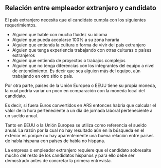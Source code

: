## Relación entre empleador extranjero y candidato

El país extranjero necesita que el candidato cumpla con los siguientes requerimientos.

- Alguien que hable con mucha fluidez su idioma
- Alguien que pueda acoplarse 100% a su zona horaria
- Alguien que entienda la cultura o forma de vivir del país extranjero
- Alguien que tenga experiencia trabajando con otras culturas o países extranjeros
- Alguien que entienda de proyectos o trabajos complejos
- Alguien que no tenga diferencias con los integrantes del equipo a nivel de entendimiento. Es decir que sea alguien más del equipo, aún trabajando en otro sitio o país.

Por otra parte, países de la Unión Europea o EEUU tiene su propia moneda, la cual podría variar un poco en comparación con la moneda local del candidato.

Es decir, si fuera Euros convertidos en ARS entonces habría que calcular el valor de la hora perteneciente a un día de jornada laboral perteneciente a un sueldo anual.

Tanto en EEUU o la Unión Europea se utiliza como referencia el sueldo anual.
La razón por la cual no hay resultado aún en la búsqueda en el exterior es porque
no hay aparentemente una buena relación entre países de habla hispana con países de habla no hispana.

La empresa o empleador extranjero requiere que el candidato sobresalte mucho del resto de los candidatos hispanos y para ello debe ser demostrado antes de concretar la primera entrevista.

